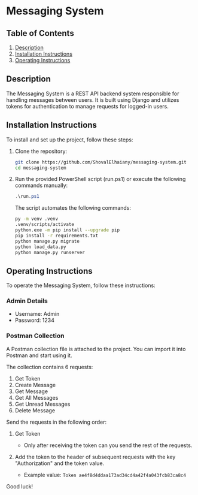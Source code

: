 # Messaging System

## Table of Contents
1. [Description](#description)
2. [Installation Instructions](#installation-instructions)
3. [Operating Instructions](#operating-instructions)

## Description
The Messaging System is a REST API backend system responsible for handling messages between users. It is built using Django and utilizes tokens for authentication to manage requests for logged-in users.

## Installation Instructions
To install and set up the project, follow these steps:

1. Clone the repository:
    ```bash
    git clone https://github.com/ShovalElhaiany/messaging-system.git
    cd messaging-system
    ```

2. Run the provided PowerShell script (run.ps1) or execute the following commands manually:
    ```powershell
    .\run.ps1
    ```

    The script automates the following commands:
    ```bash
    py -m venv .venv
    .venv/scripts/activate
    python.exe -m pip install --upgrade pip
    pip install -r requirements.txt
    python manage.py migrate
    python load_data.py
    python manage.py runserver
    ```

## Operating Instructions
To operate the Messaging System, follow these instructions:

### Admin Details
- Username: Admin
- Password: 1234

### Postman Collection
A Postman collection file is attached to the project. You can import it into Postman and start using it.

The collection contains 6 requests:
1. Get Token
2. Create Message
3. Get Message
4. Get All Messages
5. Get Unread Messages
6. Delete Message

Send the requests in the following order:
1. Get Token
   - Only after receiving the token can you send the rest of the requests.
   
2. Add the token to the header of subsequent requests with the key "Authorization" and the token value.
   - Example value: `Token ae4f8d4ddaa173ad34cd4a42f4a043fcb83ca8c4`

Good luck!
